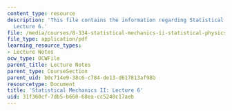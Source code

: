 ```yaml
---
content_type: resource
description: 'This file contains the information regarding Statistical Mechanics II:
  Lecture 6.'
file: /media/courses/8-334-statistical-mechanics-ii-statistical-physics-of-fields-spring-2014/31f360cf7db5b66068eacc5240c17aeb_MIT8_334S14_Lec6.pdf
file_type: application/pdf
learning_resource_types:
- Lecture Notes
ocw_type: OCWFile
parent_title: Lecture Notes
parent_type: CourseSection
parent_uid: b0c714e9-38c6-c784-de13-d617813af98b
resourcetype: Document
title: 'Statistical Mechanics II: Lecture 6'
uid: 31f360cf-7db5-b660-68ea-cc5240c17aeb
---
```

